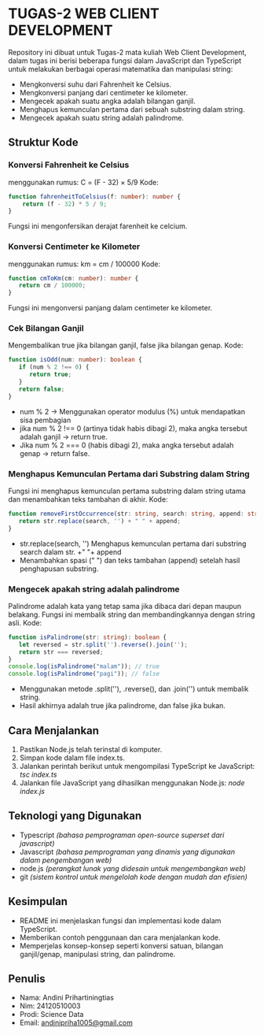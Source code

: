 # TUGAS-2 WEB CLIENT DEVELOPMENT 
Repository ini dibuat untuk Tugas-2 mata kuliah Web Client Development, dalam tugas ini berisi beberapa fungsi dalam JavaScript dan TypeScript untuk melakukan berbagai operasi matematika dan manipulasi string:
- Mengkonversi suhu dari Fahrenheit ke Celsius.
- Mengkonversi panjang dari centimeter ke kilometer.
- Mengecek apakah suatu angka adalah bilangan ganjil.
- Menghapus kemunculan pertama dari sebuah substring dalam string.
- Mengecek apakah suatu string adalah palindrome.

## Struktur Kode
### Konversi Fahrenheit ke Celsius
menggunakan rumus: C = (F - 32) × 5/9
Kode:
```typescript
function fahrenheitToCelsius(f: number): number {
    return (f - 32) * 5 / 9;
}
```
Fungsi ini mengonfersikan derajat farenheit ke celcium.

### Konversi Centimeter ke Kilometer
menggunakan rumus: km = cm / 100000
Kode:
```typescript
function cmToKm(cm: number): number {
   return cm / 100000;
}
```
Fungsi ini mengonversi panjang dalam centimeter ke kilometer.

### Cek Bilangan Ganjil
Mengembalikan true jika bilangan ganjil, false jika bilangan genap.
Kode:
```typescript
function isOdd(num: number): boolean {
   if (num % 2 !== 0) {
      return true;
   }
   return false;
}
```
- num % 2 → Menggunakan operator modulus (%) untuk mendapatkan sisa pembagian
- jika num % 2 !== 0 (artinya tidak habis dibagi 2), maka angka tersebut adalah ganjil → return true.
- Jika num % 2 === 0 (habis dibagi 2), maka angka tersebut adalah genap → return false.

### Menghapus Kemunculan Pertama dari Substring dalam String
Fungsi ini menghapus kemunculan pertama substring dalam string utama dan menambahkan teks tambahan di akhir.
Kode:
```typescript
function removeFirstOccurrence(str: string, search: string, append: string): string {
   return str.replace(search, '') + " " + append;
}
```
- str.replace(search, '')
Menghapus kemunculan pertama dari substring search dalam str.
+" "+ append
- Menambahkan spasi (" ") dan teks tambahan (append) setelah hasil penghapusan substring.

### Mengecek apakah string adalah palindrome
Palindrome adalah kata yang tetap sama jika dibaca dari depan maupun belakang. Fungsi ini membalik string dan membandingkannya dengan string asli.
Kode:
```typescript
function isPalindrome(str: string): boolean {
   let reversed = str.split('').reverse().join('');
   return str === reversed;
}
console.log(isPalindrome("malam")); // true
console.log(isPalindrome("pagi")); // false
```
- Menggunakan metode .split(''), .reverse(), dan .join('') untuk membalik string.
- Hasil akhirnya adalah true jika palindrome, dan false jika bukan.

## Cara Menjalankan
1. Pastikan Node.js telah terinstal di komputer.
2. Simpan kode dalam file index.ts.
3. Jalankan perintah berikut untuk mengompilasi TypeScript ke JavaScript: 
*tsc index.ts*
4. Jalankan file JavaScript yang dihasilkan menggunakan Node.js: 
*node index.js*

## Teknologi yang Digunakan
- Typescript *(bahasa pemprograman open-source superset dari javascript)*
- Javascript *(bahasa pemprograman yang dinamis yang digunakan dalam pengembangan web)*
- node.js *(perangkat lunak yang didesain untuk mengembangkan web)*
- git *(sistem kontrol untuk mengelolah kode dengan mudah dan efisien)*

## Kesimpulan
- README ini menjelaskan fungsi dan implementasi kode dalam TypeScript.
- Memberikan contoh penggunaan dan cara menjalankan kode.
- Memperjelas konsep-konsep seperti konversi satuan, bilangan ganjil/genap, manipulasi string, dan palindrome.

## Penulis
- Nama: Andini Prihartiningtias
- Nim: 24120510003
- Prodi: Science Data
- Email: andinipriha1005@gmail.com